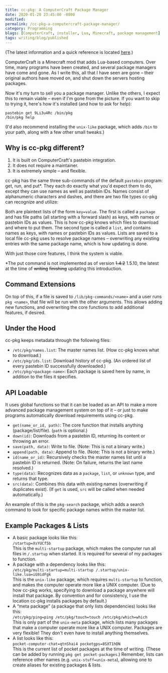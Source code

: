 ```yaml
---
title: cc-pkg: A ComputerCraft Package Manager
date: 2020-01-20 23:45:00 -0800
modified: 
permalink: /cc-pkg-a-computercraft-package-manager/
category: Programming
blags: [ComputerCraft, installer, Lua, Minecraft, package management]
tags: writing/blog/published
---
```


(The latest information and a quick reference is located [here](https://blog.tangentfox.com/cc-pkg/).)

ComputerCraft is a Minecraft mod that adds Lua-based computers. Over time, many programs have been created, and several package managers have come and gone. As I write this, all that I have seen are gone – their original authors have moved on, and shut down the servers hosting packages.

Now it's my turn to sell you a package manager. Unlike the others, I expect this to remain viable – even if I'm gone from the picture. If you want to skip to trying it, here's how it's installed (and how to ask for help):

```
pastebin get 9Li3u4Rc /bin/pkg
/bin/pkg help
```

(I'd also recommend installing the `unix-like` package, which adds `/bin` to your path, along with a few other small tweaks.)

## Why is cc-pkg different?

1. It is built on ComputerCraft's pastebin integration.
2. It does not require a maintainer.
3. It is extremely simple – and flexible.

cc-pkg has the same three sub-commands of the default `pastebin` program: get, run, and put\*. They each do exactly what you'd expect them to do, except they can use names as well as pastebin IDs. Names consist of alphanumeric characters and dashes, and there are two file types cc-pkg can recognize and utilize:

Both are plaintext lists of the form `key=value`. The first is called a `package` and has file paths (all starting with a forward slash) as keys, with names or pastebin IDs as values. This is how cc-pkg knows which files to download and where to put them. The second type is called a `list`, and contains names as keys, with names or pastebin IDs as values. Lists are saved to a local file cc-pkg uses to resolve package names – overwriting any existing entries with the same package name, which is how updating is done.

With just those core features, I think the system is viable.

\*The put command is not implemented as of version ~~1.4.2~~ 1.5.10, the latest at the time of ~~writing~~ ~~finishing~~ updating this introduction.

## Command Extensions

On top of this, if a file is saved to `/lib/pkg-commands/<name>` and a user runs `pkg <name>`, that file will be run with the other arguments. This allows adding new functions, and overwriting the core functions to add additional features, if desired.

## Under the Hood

cc-pkg keeps metadata through the following files:

- `/etc/pkg/names.list`: The master names list. (How cc-pkg knows what to download.)
- `/etc/pkg/ids.list`: Download history of cc-pkg. (An ordered list of every pastebin ID successfully downloaded.)
- `/etc/pkg/<package-name>`: Each package is saved here by name, in addition to the files it specifies.

## API Loadable

It uses global functions so that it can be loaded as an API to make a more advanced package management system on top of it – or just to make programs automatically download requirements using cc-pkg.

- `get(name_or_id, path)`: The core function that installs anything (package/list/file). (`path` is optional.)
- `down(id)`: Downloads from a pastebin ID, returning its content or throwing an error.
- `save(path, data)`: Write to file. (Note: This is not a binary write.)
- `append(path, data)`: Append to file. (Note: This is not a binary write.)
- `id(name_or_id)`: Recursively checks the master names list until a pastebin ID is returned. (Note: On failure, returns the last name resolved.)
- `type(data)`: Recognizes data as a `package`, `list`, or `unknown` type, and returns that type.
- `src(data)`: Combines this data with existing names (overwriting if duplicates exist). (If `get` is used, `src` will be called when needed automatically.)

An example of this is the `pkg-search` package, which adds a search command to look for specific package names within the master list.

## Example Packages & Lists

- A basic package looks like this:  
  `/startup=XsYUCf5b`  
  This is the `multi-startup` package, which makes the computer run all files in `/.startup` when started. It is required for several of my packages to function.
- A package with a dependency looks like this:  
  `/etc/pkg/multi-startup=multi-startup
  /.startup/unix-like.lua=iG9idFgk`  
  This is the `unix-like` package, which requires `multi-startup` to function, and makes the computer operate more like a UNIX computer. (Due to how cc-pkg works, specifying to download a package anywhere will install that package. By convention and for consistency, I use the location cc-pkg installs packages by default.)
- A “meta package” (a package that only lists dependencies) looks like this:  
  `/etc/pkg/ping=ping
  /etc/pkg/touch=touch
  /etc/pkg/which=which`  
  This is only part of the `unix-meta` package, which lists many packages that make a computer operate more like a UNIX computer. Packages are very flexible! They don't even have to install anything themselves.
- A list looks like this:  
  `pocket-computer-chat=qtnShai4
  pocketgps=8SXT1hDN`  
  This is the current list of pocket packages at the time of writing. (These can be added by running `pkg get pocket-packages`.) Remember, lists can reference other names (e.g. `unix-stuff=unix-meta`), allowing one to create aliases for existing packages & lists.
